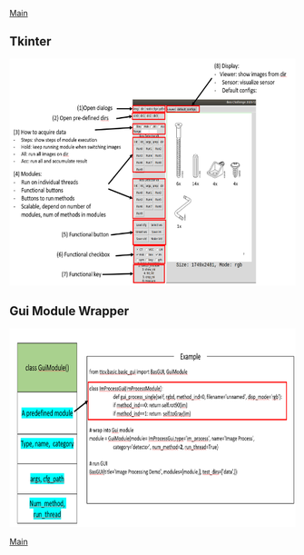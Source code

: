 [Main](../README.md)

## Tkinter
<img src="../images/10.PNG" height="400">

## Gui Module Wrapper
<img src="../images/11.PNG" height="350">

[Main](../README.md)
